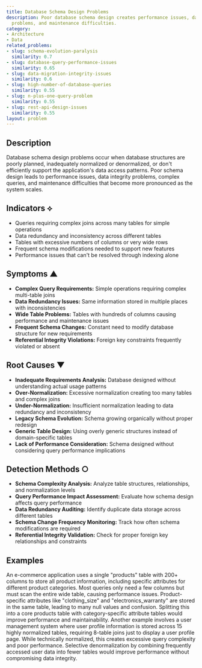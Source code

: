 ```yaml
---
title: Database Schema Design Problems
description: Poor database schema design creates performance issues, data integrity
  problems, and maintenance difficulties.
category:
- Architecture
- Data
related_problems:
- slug: schema-evolution-paralysis
  similarity: 0.7
- slug: database-query-performance-issues
  similarity: 0.65
- slug: data-migration-integrity-issues
  similarity: 0.6
- slug: high-number-of-database-queries
  similarity: 0.55
- slug: n-plus-one-query-problem
  similarity: 0.55
- slug: rest-api-design-issues
  similarity: 0.55
layout: problem
---
```


## Description

Database schema design problems occur when database structures are poorly planned, inadequately normalized or denormalized, or don't efficiently support the application's data access patterns. Poor schema design leads to performance issues, data integrity problems, complex queries, and maintenance difficulties that become more pronounced as the system scales.

## Indicators ⟡

- Queries requiring complex joins across many tables for simple operations
- Data redundancy and inconsistency across different tables
- Tables with excessive numbers of columns or very wide rows
- Frequent schema modifications needed to support new features
- Performance issues that can't be resolved through indexing alone

## Symptoms ▲

- **Complex Query Requirements:** Simple operations requiring complex multi-table joins
- **Data Redundancy Issues:** Same information stored in multiple places with inconsistencies
- **Wide Table Problems:** Tables with hundreds of columns causing performance and maintenance issues
- **Frequent Schema Changes:** Constant need to modify database structure for new requirements
- **Referential Integrity Violations:** Foreign key constraints frequently violated or absent

## Root Causes ▼

- **Inadequate Requirements Analysis:** Database designed without understanding actual usage patterns
- **Over-Normalization:** Excessive normalization creating too many tables and complex joins
- **Under-Normalization:** Insufficient normalization leading to data redundancy and inconsistency
- **Legacy Schema Evolution:** Schema growing organically without proper redesign
- **Generic Table Design:** Using overly generic structures instead of domain-specific tables
- **Lack of Performance Consideration:** Schema designed without considering query performance implications

## Detection Methods ○

- **Schema Complexity Analysis:** Analyze table structures, relationships, and normalization levels
- **Query Performance Impact Assessment:** Evaluate how schema design affects query performance
- **Data Redundancy Auditing:** Identify duplicate data storage across different tables
- **Schema Change Frequency Monitoring:** Track how often schema modifications are required
- **Referential Integrity Validation:** Check for proper foreign key relationships and constraints

## Examples

An e-commerce application uses a single "products" table with 200+ columns to store all product information, including specific attributes for different product categories. Most queries only need a few columns but must scan the entire wide table, causing performance issues. Product-specific attributes like "clothing_size" and "electronics_warranty" are stored in the same table, leading to many null values and confusion. Splitting this into a core products table with category-specific attribute tables would improve performance and maintainability. Another example involves a user management system where user profile information is stored across 15 highly normalized tables, requiring 8-table joins just to display a user profile page. While technically normalized, this creates excessive query complexity and poor performance. Selective denormalization by combining frequently accessed user data into fewer tables would improve performance without compromising data integrity.